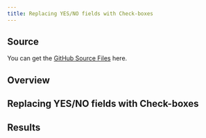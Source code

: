 ```yaml
---
title: Replacing YES/NO fields with Check-boxes
---
```


## Source

You can get the [GitHub Source Files](https://github.com/asnaqsys-examples/sunfarm-encore) here.

## Overview

## Replacing YES/NO fields with Check-boxes

## Results
